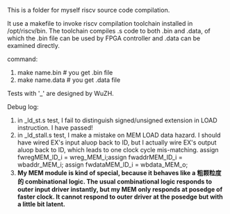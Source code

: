 This is a folder for myself riscv source code compilation. 

It use a makefile to invoke riscv compilation toolchain installed in /opt/riscv/bin. The toolchain compiles .s code to both .bin and .data, of which the .bin file can be used by FPGA controller and .data can be examined directly. 

command:
1. make name.bin  # you get .bin file 
2. make name.data # you get .data file 

Tests with '_' are designed by WuZH.

Debug log: 
1. in _ld_st.s test, I fail to distinguish signed/unsigned extension in LOAD instruction. I have passed! 
2. in _ld_stall.s test, I make a mistake on MEM LOAD data hazard. I should have wired EX's input aluop back to ID, but I actually wire EX's output aluop back to ID, which leads to one clock cycle mis-matching. assign fwregMEM_ID_i = wreg_MEM_i;assign fwaddrMEM_ID_i = wbaddr_MEM_i; assign fwdataMEM_ID_i = wbdata_MEM_o; 
3. **My MEM module is kind of special, because it behaves like a 粗颗粒度的 combinational logic. The usual combinational logic responds to outer input driver instantly, but my MEM only responds at posedge of faster clock. It cannot respond to outer driver at the posedge but with a little bit latent.**
